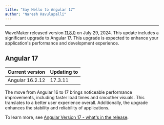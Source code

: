 ```yaml
---
title: "Say Hello to Angular 17"
author: "Naresh Ravulapalli"
---
```

---

WaveMaker released version [11.8.0](/learn/wavemaker-release-notes/v11-8-0) on July 29, 2024. This update includes a significant upgrade to Angular 17. This upgrade is expected to enhance your application's performance and development experience.

<!-- truncate -->

## Angular 17 

|Current version|	Updating to|
|---|---|
|Angular 16.2.12	| 17.3.11|

The move from Angular 16 to 17 brings noticeable performance improvements, including faster load times and smoother visuals. This translates to a better user experience overall. Additionally, the upgrade enhances the stability and reliability of applications.


To learn more, see [Angular Version 17 - what's in the release](https://blog.angular.dev/introducing-angular-v17-4d7033312e4b).



